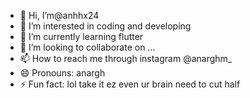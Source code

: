 - 👋 Hi, I’m@anhhx24
- 👀 I’m interested in coding and developing  
- 🌱 I’m currently learning flutter 
- 💞️ I’m looking to collaborate on ...
- 📫 How to reach me through instagram @anarghm_
- 😄 Pronouns: anargh
- ⚡ Fun fact: lol take it ez even ur brain need to cut half

<!---
anhhx24/anhhx24 is a ✨ special ✨ repository because its `README.md` (this file) appears on your GitHub profile.
You can click the Preview link to take a look at your changes.
--->

